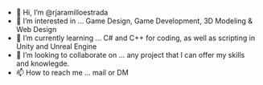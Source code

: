 - 👋 Hi, I’m @rjaramilloestrada
- 👀 I’m interested in ... Game Design, Game Development, 3D Modeling & Web Design
- 🌱 I’m currently learning ... C# and C++ for coding, as well as scripting in Unity and Unreal Engine
- 💞️ I’m looking to collaborate on ... any project that I can offer my skills and knowlegde. 
- 📫 How to reach me ... mail or DM

<!---
rjaramilloestrada/rjaramilloestrada is a ✨ special ✨ repository because its `README.md` (this file) appears on your GitHub profile.
You can click the Preview link to take a look at your changes.
--->
